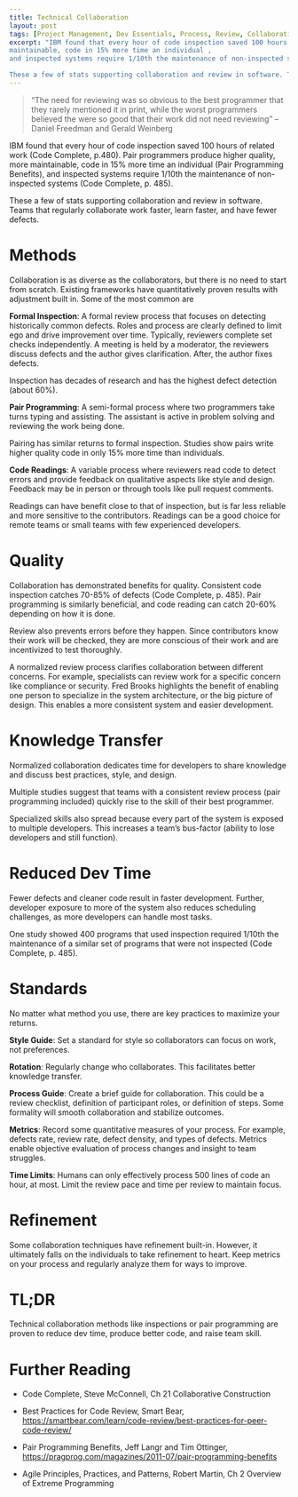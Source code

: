 ```yaml
---
title: Technical Collaboration
layout: post
tags: [Project Management, Dev Essentials, Process, Review, Collaboration, Pair Programming]
excerpt: "IBM found that every hour of code inspection saved 100 hours of related work. Pair programmers produce higher quality, more
maintainable, code in 15% more time an individual ,
and inspected systems require 1/10th the maintenance of non-inspected systems.

These a few of stats supporting collaboration and review in software. Teams that regularly collaborate work faster, learn faster, and have fewer defects."
---
```


>   “The need for reviewing was so obvious to the best programmer that they
>   rarely mentioned it in print, while the worst programmers believed the were
>   so good that their work did not need reviewing” – Daniel Freedman and Gerald
>   Weinberg

IBM found that every hour of code inspection saved 100 hours of related work
(Code Complete, p.480). Pair programmers produce higher quality, more
maintainable, code in 15% more time an individual (Pair Programming Benefits),
and inspected systems require 1/10th the maintenance of non-inspected systems
(Code Complete, p. 485).

These a few of stats supporting collaboration and review in software. Teams that
regularly collaborate work faster, learn faster, and have fewer defects.

Methods
=======

Collaboration is as diverse as the collaborators, but there is no need to start
from scratch. Existing frameworks have quantitatively proven results with
adjustment built in. Some of the most common are

**Formal Inspection**: A formal review process that focuses on detecting
historically common defects. Roles and process are clearly defined to limit ego
and drive improvement over time. Typically, reviewers complete set checks
independently. A meeting is held by a moderator, the reviewers discuss defects
and the author gives clarification. After, the author fixes defects.

Inspection has decades of research and has the highest defect detection (about
60%).

**Pair Programming**: A semi-formal process where two programmers take turns
typing and assisting. The assistant is active in problem solving and reviewing
the work being done.

Pairing has similar returns to formal inspection. Studies show pairs write
higher quality code in only 15% more time than individuals.

**Code Readings**: A variable process where reviewers read code to detect errors
and provide feedback on qualitative aspects like style and design. Feedback may
be in person or through tools like pull request comments.

Readings can have benefit close to that of inspection, but is far less reliable and more sensitive to the contributors. Readings can be a good choice for
remote teams or small teams with few experienced developers.

Quality
=======

Collaboration has demonstrated benefits for quality. Consistent code inspection
catches 70-85% of defects (Code Complete, p. 485). Pair programming is similarly
beneficial, and code reading can catch 20-60% depending on how it is done.

Review also prevents errors before they happen. Since contributors know their work will be checked,
they are more conscious of their work and are incentivized to test thoroughly.

A normalized review process clarifies collaboration between different concerns.
For example, specialists can review work for a specific concern like compliance
or security. Fred Brooks highlights the benefit of enabling one person to
specialize in the system architecture, or the big picture of design. This
enables a more consistent system and easier development.

Knowledge Transfer
==================

Normalized collaboration dedicates time for developers to share knowledge and
discuss best practices, style, and design.

Multiple studies suggest that teams with a consistent review process (pair
programming included) quickly rise to the skill of their best programmer.

Specialized skills also spread because every part of the system is exposed to
multiple developers. This increases a team’s bus-factor (ability to lose
developers and still function).

Reduced Dev Time
================

Fewer defects and cleaner code result in faster development. Further, developer
exposure to more of the system also reduces scheduling challenges, as more
developers can handle most tasks.

One study showed 400 programs that used inspection required 1/10th the
maintenance of a similar set of programs that were not inspected (Code Complete,
p. 485).

Standards
=========

No matter what method you use, there are key practices to maximize your returns.

**Style Guide**: Set a standard for style so collaborators can focus on work,
not preferences.

**Rotation**: Regularly change who collaborates. This facilitates better
knowledge transfer.

**Process Guide**: Create a brief guide for collaboration. This could be a
review checklist, definition of participant roles, or definition of steps. Some
formality will smooth collaboration and stabilize outcomes.

**Metrics**: Record some quantitative measures of your process. For example,
defects rate, review rate, defect density, and types of defects. Metrics enable
objective evaluation of process changes and insight to team struggles.

**Time Limits**: Humans can only effectively process 500 lines of code an hour,
at most. Limit the review pace and time per review to maintain focus.

Refinement
==========

Some collaboration techniques have refinement built-in. However, it ultimately
falls on the individuals to take refinement to heart. Keep metrics on your
process and regularly analyze them for ways to improve.

TL;DR
=====

Technical collaboration methods like inspections or pair programming are proven
to reduce dev time, produce better code, and raise team skill.

Further Reading
===============

-   Code Complete, Steve McConnell, Ch 21 Collaborative Construction

-   Best Practices for Code Review, Smart Bear,
    <https://smartbear.com/learn/code-review/best-practices-for-peer-code-review/>

-   Pair Programming Benefits, Jeff Langr and Tim Ottinger,
    <https://pragprog.com/magazines/2011-07/pair-programming-benefits>

-   Agile Principles, Practices, and Patterns, Robert Martin, Ch 2 Overview of
    Extreme Programming